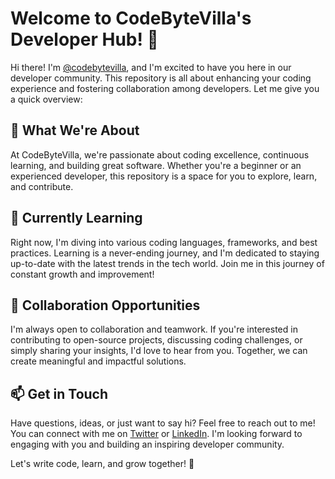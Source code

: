# Welcome to CodeByteVilla's Developer Hub! 👋

Hi there! I'm [@codebytevilla](https://github.com/codebytevilla), and I'm excited to have you here in our developer community.
This repository is all about enhancing your coding experience and fostering collaboration among developers. Let me give you a quick overview:

## 👀 What We're About

At CodeByteVilla, we're passionate about coding excellence, continuous learning, and building great software.
Whether you're a beginner or an experienced developer, this repository is a space for you to explore, learn, and contribute.

## 🌱 Currently Learning

Right now, I'm diving into various coding languages, frameworks, and best practices.
Learning is a never-ending journey, and I'm dedicated to staying up-to-date with the latest trends in the tech world.
Join me in this journey of constant growth and improvement!

## 💞️ Collaboration Opportunities

I'm always open to collaboration and teamwork.
If you're interested in contributing to open-source projects, discussing coding challenges, or simply sharing your insights, I'd love to hear from you. Together, we can create meaningful and impactful solutions.

## 📫 Get in Touch

Have questions, ideas, or just want to say hi? Feel free to reach out to me! You can connect with me on [Twitter](https://twitter.com/Shubham88458950) or [LinkedIn](www.linkedin.com/in/shubham-mahadik-ios).
I'm looking forward to engaging with you and building an inspiring developer community.

Let's write code, learn, and grow together! 🚀

<!---
codebytevilla/codebytevilla is a ✨ special ✨ repository because its `README.md` (this file) appears on your GitHub profile.
You can click the Preview link to take a look at your changes.
--->
